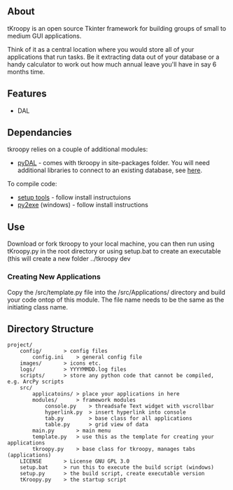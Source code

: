 ## About

tKroopy is an open source Tkinter framework for building groups of small to medium GUI applications. 

Think of it as a central location where you would store all of your applications that run tasks. Be it extracting data out of your database or a handy calculator to work out how much annual leave you'll have in say 6 months time.

## Features

* DAL

## Dependancies

tkroopy relies on a couple of additional modules:

* [pyDAL](https://github.com/web2py/pydal) - comes with tkroopy in site-packages folder.
You will need additional libraries to connect to an existing database, see [here](http://www.web2py.com/books/default/chapter/29/06/the-database-abstraction-layer#Dependencies).

To compile code:
* [setup tools](https://pypi.python.org/pypi/setuptools) - follow install instructuions
* [py2exe](http://www.py2exe.org/) (windows) - follow install instructions

## Use

Download or fork tkroopy to your local machine, you can then run using tKroopy.py in the root directory or using setup.bat to create an executable (this will create a new folder ../tkroopy dev

### Creating New Applications

Copy the /src/template.py file into the /src/Applications/ directory and build your code ontop of this module. The file name needs to be the same as the initiating class name.

## Directory Structure

    project/
        config/       > config files
            config.ini    > general config file
        images/       > icons etc.
        logs/         > YYYYMMDD.log files
        scripts/      > store any python code that cannot be compiled, e.g. ArcPy scripts
        src/
            applicatoins/ > place your applications in here
            modules/      > framework modules
                console.py    > threadsafe Text widget with vscrollbar
                hyperlink.py  > insert hyperlink into console
                tab.py        > base class for all applications
                table.py      > grid view of data
            main.py       > main menu
            template.py   > use this as the template for creating your applications
            tkroopy.py    > base class for tkroopy, manages tabs (applications)
        LICENSE       > License GNU GPL 3.0
        setup.bat     > run this to execute the build script (windows)
        setup.py      > the build script, create executable version
        tKroopy.py    > the startup script
